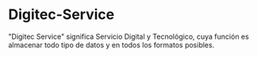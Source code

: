 # Digitec-Service
"Digitec Service" significa Servicio Digital y Tecnológico, cuya función es almacenar todo tipo de datos y en todos los formatos posibles.
